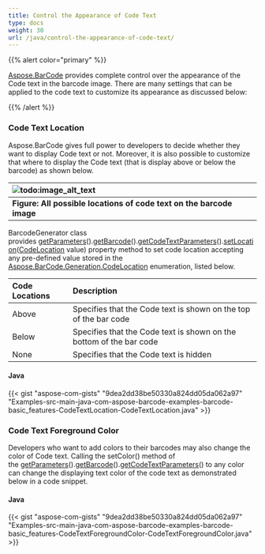 ```yaml
---
title: Control the Appearance of Code Text
type: docs
weight: 30
url: /java/control-the-appearance-of-code-text/
---
```


{{% alert color="primary" %}} 

[Aspose.BarCode](https://www.aspose.com/products/barcode/java) provides complete control over the appearance of the Code text in the barcode image. There are many settings that can be applied to the code text to customize its appearance as discussed below:

{{% /alert %}} 
### **Code Text Location**
Aspose.BarCode gives full power to developers to decide whether they want to display Code text or not. Moreover, it is also possible to customize that where to display the Code text (that is display above or below the barcode) as shown below.

|![todo:image_alt_text](http://i.imgur.com/B5FcjxY.jpg)|
| :- |
|**Figure: All possible locations of code text on the barcode image**|
BarcodeGenerator class provides [getParameters](https://apireference.aspose.com/java/barcode/com.aspose.barcode.generation/BarcodeGenerator#getParameters--)().[getBarcode](https://apireference.aspose.com/java/barcode/com.aspose.barcode.generation/BaseGenerationParameters#getBarcode--)().[getCodeTextParameters](https://apireference.aspose.com/java/barcode/com.aspose.barcode.generation/BarcodeParameters#getCodeTextParameters--)().[setLocation](https://apireference.aspose.com/java/barcode/com.aspose.barcode.generation/CodetextParameters#setLocation-com.aspose.barcode.generation.CodeLocation-)([CodeLocation](https://apireference.aspose.com/java/barcode/com.aspose.barcode.generation/CodeLocation "enum in com.aspose.barcode.generation") value) property method to set code location accepting any pre-defined value stored in the [Aspose.BarCode.Generation.CodeLocation](https://apireference.aspose.com/java/barcode/com.aspose.barcode.generation/CodeLocation) enumeration, listed below.

|**Code Locations**|**Description**|
| :- | :- |
|Above|Specifies that the Code text is shown on the top of the bar code|
|Below|Specifies that the Code text is shown on the bottom of the bar code|
|None|Specifies that the Code text is hidden|
#### **Java**
{{< gist "aspose-com-gists" "9dea2dd38be50330a824dd05da062a97" "Examples-src-main-java-com-aspose-barcode-examples-barcode-basic_features-CodeTextLocation-CodeTextLocation.java" >}}
### **Code Text Foreground Color**
Developers who want to add colors to their barcodes may also change the color of Code text. Calling the setColor() method of the [getParameters](https://apireference.aspose.com/java/barcode/com.aspose.barcode.generation/BarcodeGenerator#getParameters--)().[getBarcode](https://apireference.aspose.com/java/barcode/com.aspose.barcode.generation/BaseGenerationParameters#getBarcode--)().[getCodeTextParameters](https://apireference.aspose.com/java/barcode/com.aspose.barcode.generation/BarcodeParameters#getCodeTextParameters--)() to any color can change the displaying text color of the code text as demonstrated below in a code snippet.
#### **Java**
{{< gist "aspose-com-gists" "9dea2dd38be50330a824dd05da062a97" "Examples-src-main-java-com-aspose-barcode-examples-barcode-basic_features-CodeTextForegroundColor-CodeTextForegroundColor.java" >}}
